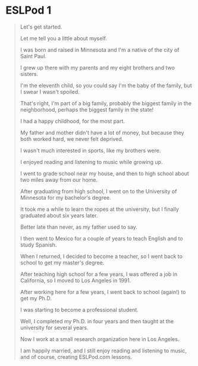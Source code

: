 # ESLPod 1

> Let's get started.
>
> Let me tell you a little about myself.
>
> I was born and raised in Minnesota and I'm a native of the city of Saint Paul.
>
> I grew up there with my parents and my eight brothers and two sisters.
>
> I'm the eleventh child, so you could say I'm the baby of the family, but I swear I wasn't spoiled.
>
> That's right, I'm part of a big family, probably the biggest family in the neighborhood, perhaps the biggest family in the state!
>
> I had a happy childhood, for the most part.
>
> My father and mother didn't have a lot of money, but because they both worked hard, we never felt deprived.
>
> I wasn't much interested in sports, like my brothers were.
>
> I enjoyed reading and listening to music while growing up.
>
> I went to grade school near my house, and then to high school about two miles away from our home.
>
> After graduating from high school, I went on to the University of Minnesota for my bachelor's degree.
>
> It took me a while to learn the ropes at the university, but I finally graduated about six years later.
>
> Better late than never, as my father used to say.
>
> I then went to Mexico for a couple of years to teach English and to study Spanish.
>
> When I returned, I decided to become a teacher, so I went back to school to get my master's degree.
>
> After teaching high school for a few years, I was offered a job in California, so I moved to Los Angeles in 1991.
>
> After working here for a few years, I went back to school (again!) to get my Ph.D.
>
> I was starting to become a professional student.
>
> Well, I completed my Ph.D. in four years and then taught at the university for several years.
>
> Now I work at a small research organization here in Los Angeles.
>
> I am happily married, and I still enjoy reading and listening to music, and of course, creating ESLPod.com lessons.

